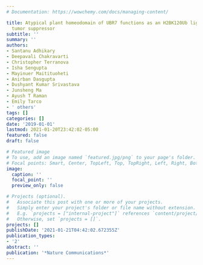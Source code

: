 ```yaml
---
# Documentation: https://wowchemy.com/docs/managing-content/

title: Atypical plant homeodomain of UBR7 functions as an H2BK120Ub ligase and breast
  tumor suppressor
subtitle: ''
summary: ''
authors:
- Santanu Adhikary
- Deepavali Chakravarti
- Christopher Terranova
- Isha Sengupta
- Mayinuer Maitituoheti
- Anirban Dasgupta
- Dushyant Kumar Srivastava
- Junsheng Ma
- Ayush T Raman
- Emily Tarco
- ' others'
tags: []
categories: []
date: '2019-01-01'
lastmod: 2021-01-20T23:42:02-05:00
featured: false
draft: false

# Featured image
# To use, add an image named `featured.jpg/png` to your page's folder.
# Focal points: Smart, Center, TopLeft, Top, TopRight, Left, Right, BottomLeft, Bottom, BottomRight.
image:
  caption: ''
  focal_point: ''
  preview_only: false

# Projects (optional).
#   Associate this post with one or more of your projects.
#   Simply enter your project's folder or file name without extension.
#   E.g. `projects = ["internal-project"]` references `content/project/deep-learning/index.md`.
#   Otherwise, set `projects = []`.
projects: []
publishDate: '2021-01-21T04:42:02.672355Z'
publication_types:
- '2'
abstract: ''
publication: '*Nature Communications*'
---
```

